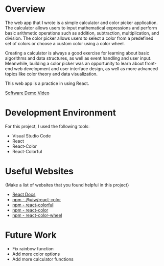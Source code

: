 # Overview

The web app that I wrote is a simple calculator and color picker application. The calculator allows users to input mathematical expressions and perform basic arithmetic operations such as addition, subtraction, multiplication, and division. The color picker allows users to select a color from a predefined set of colors or choose a custom color using a color wheel.

Creating a calculator is always a good exercise for learning about basic algorithms and data structures, as well as event handling and user input. Meanwhile, building a color picker was an opportunity to learn about front-end web development and user interface design, as well as more advanced topics like color theory and data visualization.

This web app is a practice in using React.

[Software Demo Video](https://youtu.be/tLY0Yg3aG14)

# Development Environment

For this project, I used the following tools:
 - Visual Studio Code
 - React
 - React-Color
 - React-Colorful


# Useful Websites

{Make a list of websites that you found helpful in this project}
* [React Docs](https://beta.reactjs.org/learn/tutorial-tic-tac-toe#setup-for-the-tutorial)
* [npm - @uiw/react-color](https://www.npmjs.com/package/@uiw/react-color)
* [npm - react-colorful](https://www.npmjs.com/package/react-colorful)
* [npm - react-color](https://www.npmjs.com/package/react-color)
* [npm - react-color-wheel](https://www.npmjs.com/package/react-color-wheel)

# Future Work

* Fix rainbow function
* Add more color options
* Add more calculator functions
